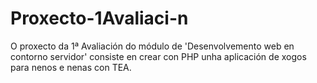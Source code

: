 # Proxecto-1Avaliaci-n
O proxecto da 1ª Avaliación do módulo de 'Desenvolvemento web en contorno servidor' consiste en crear con PHP unha aplicación de xogos para nenos e nenas con TEA.
